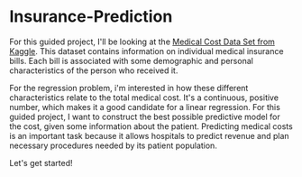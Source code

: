 # Insurance-Prediction

For this guided project, I'll be looking at the [Medical Cost Data Set from Kaggle](https://www.kaggle.com/datasets/mirichoi0218/insurance?resource=download). This dataset contains information on individual medical insurance bills. Each bill is associated with some demographic and personal characteristics of the person who received it.

For the regression problem, i'm interested in how these different characteristics relate to the total medical cost. It's a continuous, positive number, which makes it a good candidate for a linear regression. For this guided project, I want to construct the best possible predictive model for the cost, given some information about the patient. Predicting medical costs is an important task because it allows hospitals to predict revenue and plan necessary procedures needed by its patient population.

Let's get started!
